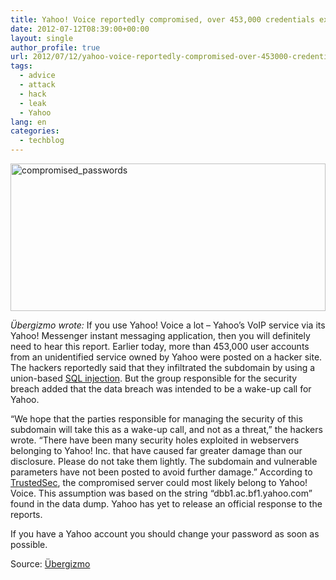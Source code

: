 ```yaml
---
title: Yahoo! Voice reportedly compromised, over 453,000 credentials exposed
date: 2012-07-12T08:39:00+00:00
layout: single
author_profile: true
url: 2012/07/12/yahoo-voice-reportedly-compromised-over-453000-credentials-exposed/
tags:
  - advice
  - attack
  - hack
  - leak
  - Yahoo
lang: en
categories: 
  - techblog
---
```

<a href="http://lh4.ggpht.com/-gVQEO5lHFc0/T_6GN1uqvfI/AAAAAAAAGa8/UP3m7Jys0zk/s1600-h/compromised_passwords%25255B4%25255D.jpg" target="_blank"><img title="compromised_passwords" border="0" alt="compromised_passwords" src="http://lh6.ggpht.com/-WQeBY6BPI2M/T_6GR8gQDDI/AAAAAAAAGbE/3R83YkmSU-c/compromised_passwords_thumb%25255B2%25255D.jpg?imgmax=800" width="504" height="236" /></a> 

<cite>Übergizmo wrote: </cite>If you use Yahoo! Voice a lot – Yahoo’s VoIP service via its Yahoo! Messenger instant messaging application, then you will definitely need to hear this report. Earlier today, more than 453,000 user accounts from an unidentified service owned by Yahoo were posted on a hacker site. The hackers reportedly said that they infiltrated the subdomain by using a union-based [SQL injection](http://hakipedia.com/index.php/SQL_Injection). But the group responsible for the security breach added that the data breach was intended to be a wake-up call for Yahoo. 

“We hope that the parties responsible for managing the security of this subdomain will take this as a wake-up call, and not as a threat,” the hackers wrote. “There have been many security holes exploited in webservers belonging to Yahoo! Inc. that have caused far greater damage than our disclosure. Please do not take them lightly. The subdomain and vulnerable parameters have not been posted to avoid further damage.” According to [TrustedSec](https://www.trustedsec.com/july-2012/yahoo-voice-website-breached-400000-compromised/), the compromised server could most likely belong to Yahoo! Voice. This assumption was based on the string “dbb1.ac.bf1.yahoo.com” found in the data dump. Yahoo has yet to release an official response to the reports. 

If you have a Yahoo account you should change your password as soon as possible. 

Source: <a href="http://www.ubergizmo.com/2012/07/yahoo-voice-reportedly-compromised-453000-credentials-exposed/" target="_blank">Übergizmo</a>